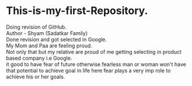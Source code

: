 # This-is-my-first-Repository.
Doing revision of GitHub.
<br>
Author - Shyam (Sadatkar Family)
<br>
Done revision and got selected in Google.
<br>
My Mom and Paa are feeling proud.
<br>
Not only that but my relative are proud of me getting selecting in product based company i.e Google.
<br>
it good to have fear of future otherwise fearless man or woman won't have that potential to achieve goal in life here fear plays a very imp role to achieve his or her goals.
